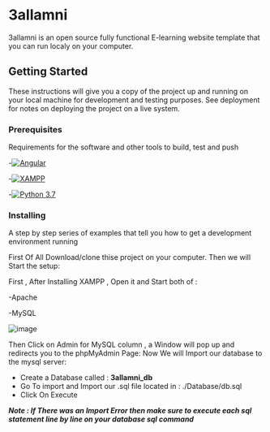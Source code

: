 # 3allamni
3allamni is an open source  fully functional E-learning website template that you can run localy on your computer.
## Getting Started
These instructions will give you a copy of the project up and running on
your local machine for development and testing purposes. See deployment
for notes on deploying the project on a live system.
### Prerequisites
Requirements for the software and other tools to build, test and push 



-[![Angular](https://cdn.iconscout.com/icon/free/png-32/angular-2752246-2285063.png)][1]

-[![XAMPP](https://cdn.icon-icons.com/icons2/1381/PNG/32/xampp_94513.png)][2]

-[![Python 3.7](https://icons.iconarchive.com/icons/papirus-team/papirus-apps/32/python-icon.png)][3]


### Installing
A step by step series of examples that tell you how to get a development
environment running

First Of All Download/clone thise project on your computer.
Then we will Start the setup:

First  , After Installing XAMPP  , Open it and Start both of :

  -Apache
  
  -MySQL
  
  ![image](https://user-images.githubusercontent.com/78027050/117541826-071c5b00-b016-11eb-837c-2d97af2d4ba5.png)
  
Then Click on Admin for MySQL column  , a Window will pop up and redirects you to the phpMyAdmin Page:
Now We will Import our database to the mysql server:

- Create a Database called : **3allamni_db**
- Go To import and Import our .sql file located in : ./Database/db.sql
- Click On Execute

***Note : If There was an Import Error then make sure to execute each sql statement line by line on your database sql command***








[1]: https://angular.io/
[2]: http://apachefriends.org/
[3]:https://www.python.org/downloads/release/python-370/
